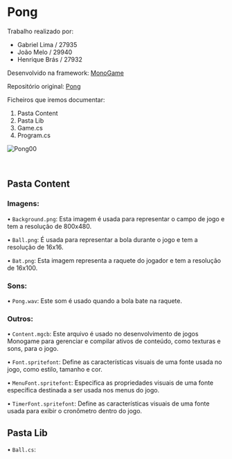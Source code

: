 # Pong

Trabalho realizado por:
- Gabriel Lima / 27935
- João Melo / 29940
- Henrique Brás / 27932

Desenvolvido na framework: [MonoGame](https://monogame.net/)

Repositório original: [Pong](https://github.com/ChrisChou-freeman/PongMonoGameExample)

Ficheiros que iremos documentar: 

1. Pasta Content
2. Pasta Lib
3. Game.cs
4. Program.cs

![Pong00](https://media3.giphy.com/media/v1.Y2lkPTc5MGI3NjExZmk1NTZ3ZHVjY3VreHl2aHRsamZ1eW91ZXBkYjJhOTYwY3lscDR5NiZlcD12MV9pbnRlcm5hbF9naWZfYnlfaWQmY3Q9Zw/aTGwuEFyg6d8c/giphy.gif)

 
## Pasta Content

### Imagens:

• `Background.png`: Esta imagem é usada para representar o campo de jogo e tem a resolução de 800x480.

• `Ball.png`: É usada para representar a bola durante o jogo e tem a resolução de 16x16.

• `Bat.png`: Esta imagem representa a raquete do jogador e tem a resolução de 16x100.

### Sons:
• `Pong.wav`: Este som é usado quando a bola bate na raquete.

 ### Outros:

• `Content.mgcb`: Este arquivo é usado no desenvolvimento de jogos Monogame para gerenciar e compilar ativos de conteúdo, como texturas e sons, para o jogo.

• `Font.spritefont`: Define as características visuais de uma fonte usada no jogo, como estilo, tamanho e cor.

• `MenuFont.spritefont`: Especifica as propriedades visuais de uma fonte específica destinada a ser usada nos menus do jogo.

• `TimerFont.spritefont`: Define as características visuais de uma fonte usada para exibir o cronômetro dentro do jogo.


## Pasta Lib

• `Ball.cs`: 



